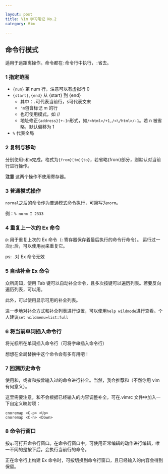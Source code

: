 ```yaml
---

layout: post
title: Vim 学习笔记 No.2
category: Vim

---
```


## 命令行模式
适用于远距离操作。命令都在`:`命令行中执行，`:`省去。

### 1 指定范围
- `{num}` 第 num 行，注意可以有虚拟行 0
- `{start},{end}` 从 {start} 到 {end}
    - 其中：`.`可代表当前行，`$`可代表文末
    - `'m`包含标记 m 的行
    - 也可使用模式，如 /<html>/
    - 地址修正`{address}[+-]n`形式，如`/<html>/+1,/<\/html>/-1`。若 n 被省略，默认偏移为 1
- `%` 代表全局

<!--description-->

### 2 复制与移动
分别使用`t`和`m`完成，格式为`{from}[tm]{to}`，若省略{from}部分，则默认对当前行进行操作。

**注意** 这两个操作不使用寄存器。

### 3 普通模式操作
`normal`之后的命令作为普通模式命令执行，可简写为`norm`。

例：`% norm I 2333`

### 4 重复上一次的 Ex 命令
`@:`用于重复上次的 Ex 命令（: 寄存器保存着最后执行的命令行命令）。
运行过一次`@:`后，可以使用`@@`来重复它。

ps: `.`对 Ex 命令无效

### 5 自动补全 Ex 命令
众所周知，使用 Tab 键可以自动补全命令，且多次按<Tab>键可以遍历列表。若要反向遍历列表，可以用<S-Tab>。

此外，可以使用<C-d>显示可用的补全列表。

进一步地对补全方式和补全列表进行设置，可以使用`help wildmode`进行查看。个人建议`set wildmenu=list:full`

### 6 将当前单词插入命令行
<C-r><C-w>将光标所在单词插入命令行（<C-r><C-a>可将字串插入命令行）

想想在全局替换中这个命令会有多有用吧！

### 7 回溯历史命令
使用<C-n>和<C-p>，或者<Up>和<Down>按曾输入过的命令进行补全。当然，我会推荐<C-n>和<C-p>（不然你用 vim 有何意义）。

这里需要注意，<C-n>和<C-p>不会根据已经输入的内容调整补全。可在.vimrc 文件中加入一下自定义映射项：
``````
cnoremap <C-p> <Up>
cnoremap <C-n> <Down>
``````

### 8 命令行窗口
按`q:`可打开命令行窗口。在命令行窗口中，可使用正常编辑的动作进行编辑，唯一不同的是按下<CR>后，会执行当前行的命令。

正在命令行上构建 Ex 命令时，可按<C-f>切换到命令行窗口，且已经输入的内容会得到保留。
